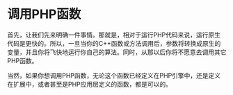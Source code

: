 # 调用PHP函数
首先，让我们先来明确一件事情。那就是，相对于运行PHP代码来说，运行原生代码是更快的。所以，一旦当你的C++函数或方法调用后，参数将转换成原生的变量，并且你将飞快地运行你自己的算法。同时，从那以后你将不愿意去调用其它PHP函数。

当然，如果你想调用PHP函数，无论这个函数已经定义在PHP引擎中，还是定义在扩展中，或者甚至是PHP应用层定义的函数，都是可以的。
